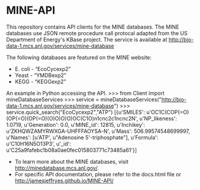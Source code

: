 # MINE-API

This repository contains API clients for the MINE databases. The MINE databases use JSON remote procedure call protocal adapted from the US Department of Energy's KBase project. The service is available at http://bio-data-1.mcs.anl.gov/services/mine-database 

The following databases are featured on the MINE website:
* E. coli - “EcoCycexp2”
* Yeast - “YMDBexp2”
* KEGG - “KEGGexp2”

An example in Python accessing the API.
	>>> from Client import mineDatabaseServices
	>>> service = mineDatabaseServices("http://bio-data-1.mcs.anl.gov/services/mine-database")
	>>> service.quick_search("EcoCycexp2","ATP")
	[{u'SMILES': u'OC1C(COP(=O)(OP(=O)(OP(=O)(O)O)O)O)OC(C1O)n1cnc2c1ncnc2N', u'NP_likeness': 1.0719, u'Generation': 0.0, u'MINE_id': 12815, u'Inchikey': u'ZKHQWZAMYRWXGA-UHFFFAOYSA-N', u'Mass': 506.99574548699997, u'Names': [u'ATP', u"Adenosine 5'-triphosphate"], u'Formula': u'C10H16N5O13P3', u'_id': u'C25a9fafebc1b08a0ae0fec015803771c73485a61'}]

* To learn more about the MINE databases, visit http://minedatabase.mcs.anl.gov/. 
* For specific API documentation, please refer to the docs.html file or http://jamesjeffryes.github.io/MINE-API/